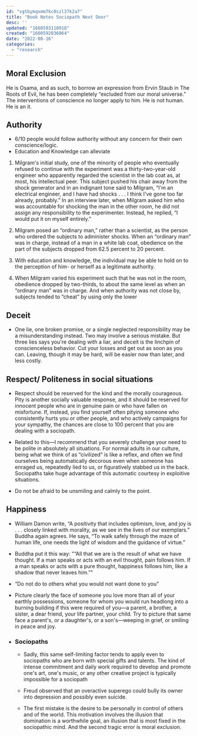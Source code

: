 ```yaml
---
id: "vgtbymqxmm7kc0szl37k2a7"
title: "Book Notes Sociopath Next Door"
desc: ''
updated: "1660593110918"
created: "1660592036064"
date: "2022-08-16"
categories: 
  - "research"
---
```


## Moral Exclusion
He is Osama, and as such, to borrow an expression from Ervin Staub in The Roots of Evil, he has been completely “excluded from our moral universe.” The interventions of conscience no longer apply to him. He is not human. He is an it. 


## Authority
- 6/10 people would follow authority without any concern for their own conscience/logic.
- Education and Knowledge can alleviate

1. Milgram's initial study, one of the minority of people who eventually refused to continue with the experiment was a thirty-two-year-old engineer who apparently regarded the scientist in the lab coat as, at most, his intellectual peer. This subject pushed his chair away from the shock generator and in an indignant tone said to Milgram, “I'm an electrical engineer, and I have had shocks . . . I think I've gone too far already, probably.” In an interview later, when Milgram asked him who was accountable for shocking the man in the other room, he did not assign any responsibility to the experimenter. Instead, he replied, “I would put it on myself entirely.” 

2. Milgram posed an “ordinary man,” rather than a scientist, as the person who ordered the subjects to administer shocks. When an “ordinary man” was in charge, instead of a man in a white lab coat, obedience on the part of the subjects dropped from 62.5 percent to 20 percent.

3. With education and knowledge, the individual may be able to hold on to the perception of him- or herself as a legitimate authority.

4. When Milgram varied his experiment such that he was not in the room, obedience dropped by two-thirds, to about the same level as when an “ordinary man” was in charge. And when authority was not close by, subjects tended to “cheat” by using only the lower 


## Deceit
- One lie, one broken promise, or a single neglected responsibility may be a misunderstanding instead. Two may involve a serious mistake. But three lies says you're dealing with a liar, and deceit is the linchpin of conscienceless behavior. Cut your losses and get out as soon as you can. Leaving, though it may be hard, will be easier now than later, and less costly.


## Respect/ Politeness in social situations
- Respect should be reserved for the kind and the morally courageous. Pity is another socially valuable response, and it should be reserved for innocent people who are in genuine pain or who have fallen on misfortune. If, instead, you find yourself often pitying someone who consistently hurts you or other people, and who actively campaigns for your sympathy, the chances are close to 100 percent that you are dealing with a sociopath.

- Related to this—I recommend that you severely challenge your need to be polite in absolutely all situations. For normal adults in our culture, being what we think of as “civilized” is like a reflex, and often we find ourselves being  automatically decorous even when someone has enraged us, repeatedly lied to us, or figuratively stabbed us in the back. Sociopaths take huge advantage of this automatic courtesy in exploitive situations. 
- Do not be afraid to be unsmiling and calmly to the point.




## Happiness
- William Damon write, “A positivity that includes optimism, love, and joy is . . . closely linked with morality, as we see in the lives of our exemplars.” Buddha again agrees. He says, “To walk safely through the maze of human life, one needs the light of wisdom and the guidance of virtue.”

- Buddha put it this way: "“All that we are is the result of what we have thought. If a man speaks or acts with an evil thought, pain follows him. If a man speaks or acts with a pure thought, happiness follows him, like a shadow that never leaves him.”"

- “Do not do to others what you would not want done to you"

- Picture clearly the face of someone you love more than all of your earthly possessions, someone for whom you would run headlong into a burning building if this were required of you—a parent, a brother, a sister, a dear friend, your life partner, your child. Try to picture that same face a parent's, or a daughter's, or a son's—weeping in grief, or smiling in peace and joy.

- ### Sociopaths
    - Sadly, this same self-limiting factor tends to apply even to sociopaths who are born with special gifts and talents. The kind of intense commitment and daily work required to develop and promote one's art, one's music, or any other creative project is typically impossible for a sociopath

    - Freud observed that an overactive superego could bully its owner into depression and possibly even suicide.
    
    - The first mistake is the desire to be personally in control of others and of the world. This motivation involves the illusion that domination is a worthwhile goal, an illusion that is most fixed in the sociopathic mind. And the second tragic error is moral exclusion.

